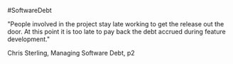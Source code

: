 #SoftwareDebt

"People involved in the project stay late working to get the release out the door. At this point it is too late to pay back the debt accrued during feature development."

Chris Sterling, Managing Software Debt, p2